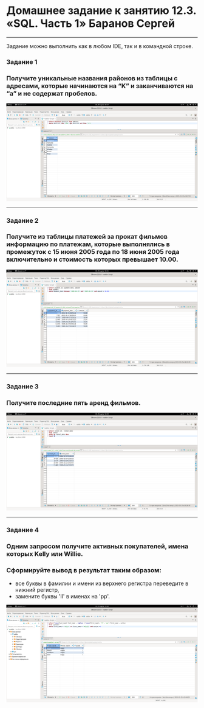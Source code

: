 # Домашнее задание к занятию 12.3. «SQL. Часть 1» Баранов Сергей


---


Задание можно выполнить как в любом IDE, так и в командной строке.



### Задание 1

### Получите уникальные названия районов из таблицы с адресами, которые начинаются на “K” и заканчиваются на “a” и не содержат пробелов.

![monitoring](https://github.com/12sergey12/12.3_SQL.1/blob/main/images/12.3-1.png)


---


### Задание 2

### Получите из таблицы платежей за прокат фильмов информацию по платежам, которые выполнялись в промежуток с 15 июня 2005 года по 18 июня 2005 года **включительно** и стоимость которых превышает 10.00.

![monitoring](https://github.com/12sergey12/12.3_SQL.1/blob/main/images/12.3-2.png)


---


### Задание 3

### Получите последние пять аренд фильмов.

![monitoring](https://github.com/12sergey12/12.3_SQL.1/blob/main/images/12.3-3.png)


---


### Задание 4

### Одним запросом получите активных покупателей, имена которых Kelly или Willie. 

### Сформируйте вывод в результат таким образом:

- все буквы в фамилии и имени из верхнего регистра переведите в нижний регистр,
- замените буквы 'll' в именах на 'pp'.

![monitoring](https://github.com/12sergey12/12.3_SQL.1/blob/main/images/12.3-4.png)

